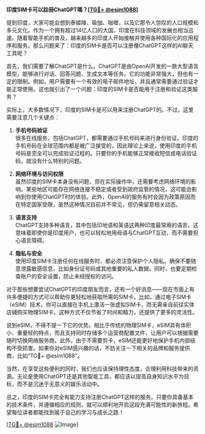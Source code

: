 **印度SIM卡可以註冊ChatGPT嗎？[[TG💪+ @esim1088](https://t.me/s/esim1088)]**

提到印度，大家可能会想到泰姬陵、瑜伽、咖喱，以及它那令人惊叹的人口规模和多元文化。作为一个拥有超过14亿人口的大国，印度在科技领域的发展也相当迅速。随着智能手机的普及，越来越多的印度人开始接触并使用各种国际化的应用程序和服务。那么问题来了：印度的SIM卡是否可以注册像ChatGPT这样的AI聊天工具呢？

首先，我们需要了解ChatGPT是什么。ChatGPT是由OpenAI开发的一款大型语言模型，能够进行对话、回答问题、生成文本等任务。它的功能非常强大，但也有一定的限制。例如，用户需要有一个有效的电子邮件地址，并且通常需要通过验证才能正常使用。这也就引出了一个问题：印度的SIM卡是否能用于注册和验证这类服务？

实际上，大多数情况下，印度的SIM卡是可以用来注册ChatGPT的。不过，这里需要注意几个关键点：

1. **手机号码验证**  
   很多在线服务，包括ChatGPT，都需要通过手机号码来进行身份验证。印度的手机号码在全球范围内都是被广泛接受的，因此理论上来说，使用印度的手机号码是完全可以完成验证过程的。只要你的手机能够正常接收短信或电话验证码，就没有什么特别的问题。

2. **网络环境与访问权限**  
   虽然印度的SIM卡本身没有问题，但在实际操作中，还需要考虑网络环境的影响。某些地区可能存在网络连接不稳定或者受到政府监管的情况，这可能会影响到你使用ChatGPT时的体验。此外，OpenAI的服务有时会因为政策原因而在特定国家受限，虽然这种情况目前并不常见，但仍需留意相关动态。

3. **语言支持**  
   ChatGPT支持多种语言，其中包括印地语和英语这两种印度最常用的语言。这意味着即使你是印度用户，也可以轻松地用母语与ChatGPT互动，而不需要担心语言障碍。

4. **隐私与安全**  
   使用印度SIM卡注册任何在线服务时，都必须注意保护个人隐私。确保不要随意泄露敏感信息，比如身份证号码或其他重要的私人数据。同时，也要定期检查账户的安全设置，防止未经授权的访问。

对于那些想要尝试ChatGPT的印度朋友而言，还有一个好消息——现在市面上有许多便捷的方式可以帮助你更轻松地获取所需的SIM卡。比如，通过电子SIM卡（eSIM）技术，你可以直接在手机上激活一张虚拟SIM卡，而无需亲自前往实体店铺购买物理SIM卡。这种方式不仅节省了时间和精力，还提供了更多的灵活性。

说到eSIM，不得不提一下它的优势。相比于传统的物理SIM卡，eSIM具有体积小、重量轻的特点，而且支持同时存储多个运营商配置文件，让用户可以根据需要随时切换网络服务商。此外，由于不需要剪卡，eSIM还能更好地保护手机内部结构不受损害。如果你对eSIM感兴趣的话，不妨关注一下相关的品牌和服务提供商，比如“TG💪+ @esim1088”。

当然，在享受这些便利的同时，我们也应该保持理性态度，合理利用科技带来的资源。无论是使用ChatGPT还是其他智能工具，都应该以提高自身知识水平为目标，而不是沉迷于无意义的娱乐活动中。

总之，印度的SIM卡完全有能力支持注册ChatGPT这样的服务。只要你具备基本的技术条件，并遵循相应的规则，就可以顺利地开启这段充满可能性的新旅程。希望每位读者都能找到属于自己的学习与成长之路！

[[TG💪+ @esim1088](https://t.me/s/esim1088) ![Image](https://i.postimg.cc/4NQfJmqS/Snipaste-2025-05-13-00-14-12.png)]